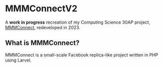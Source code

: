 # MMMConnectV2

A **work in progress** recreation of my Computing Science 30AP project, [MMMConnect](https://github.com/WillQizza/MMMConnect), redeveloped in 2023.

## What is MMMConnect?

MMMConnect is a small-scale Facebook replica-like project written in PHP using Larvel.
